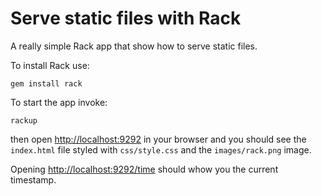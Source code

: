 # Serve static files with Rack

A really simple Rack app that show how to serve static files.

To install Rack use:

    gem install rack

To start the app invoke:

    rackup

then open [http://localhost:9292](http://localhost:9292) in your browser and you should see the `index.html` file styled with `css/style.css` and the `images/rack.png` image.

Opening [http://localhost:9292/time](http://localhost:9292/time) should whow you the current timestamp.
